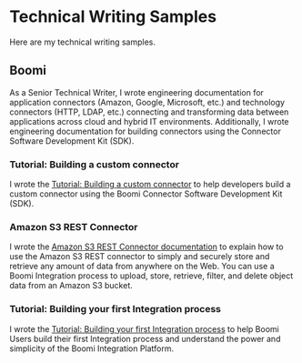 # Technical Writing Samples

Here are my technical writing samples.
## Boomi
As a Senior Technical Writer, I wrote engineering documentation for application connectors (Amazon, Google, Microsoft, etc.) and technology connectors (HTTP, LDAP, etc.) connecting and transforming data between applications across cloud and hybrid IT environments. Additionally, I wrote engineering documentation for building connectors using the Connector Software Development Kit (SDK).

### Tutorial: Building a custom connector
I wrote the [Tutorial: Building a custom connector]([url](https://help.boomi.com/bundle/connectors/page/int-Building_your_own_custom_connector.html)) to help developers build a custom connector using the Boomi Connector Software Development Kit (SDK). 

### Amazon S3 REST Connector
I wrote the [Amazon S3 REST Connector documentation]([url](https://help.boomi.com/bundle/connectors/page/r-atm-Amazon_S3_REST_connector.html)) to explain how to use the Amazon S3 REST connector to simply and securely store and retrieve any amount of data from anywhere on the Web. You can use a Boomi Integration process to upload, store, retrieve, filter, and delete object data from an Amazon S3 bucket.

### Tutorial: Building your first Integration process
I wrote the [Tutorial: Building your first Integration process]([url](https://help.boomi.com/bundle/integration/page/int-First_Boomi_Integration_process.html)) to help Boomi Users build their first Integration process and understand the power and simplicity of the Boomi Integration Platform. 


